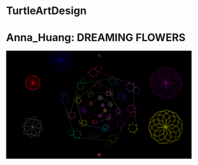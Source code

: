# TurtleArtDesign
<h1>Anna_Huang:    DREAMING FLOWERS  </h1>
<img src="https://github.com/anna0103/TurtleArtDesign/blob/master/DREAMING%20FLOWERS.PNG">
